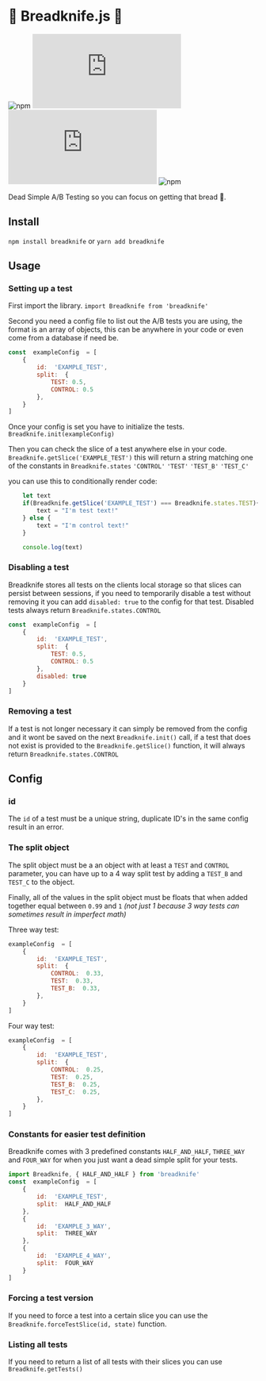 # 🍞 Breadknife.js 🍞

![npm](https://img.shields.io/npm/v/breadknife)
![Codecov](https://img.shields.io/codecov/c/github/dreii/breadknife.js)
![CircleCI](https://img.shields.io/circleci/build/github/Dreii/breadknife.js)
![npm](https://img.shields.io/npm/dm/breadknife)
  

Dead Simple A/B Testing so you can focus on getting that bread 🍞.

## Install
`npm install breadknife`
or
`yarn add breadknife`

## Usage

### Setting up a test

First import the library.
`import Breadknife from 'breadknife'`

Second you need a config file to list out the A/B tests you are using, the format is an array of objects, this can be anywhere in your code or even come from a database if need be.

```js
const  exampleConfig  = [
	{
		id:  'EXAMPLE_TEST',
		split:  {
			TEST: 0.5,
			CONTROL: 0.5
		},
	}
]
```

Once your config is set you have to initialize the tests.
`Breadknife.init(exampleConfig)`

Then you can check the slice of a test anywhere else in your code.
`Breadknife.getSlice('EXAMPLE_TEST')`
this will return a string matching one of the constants in `Breadknife.states` 
`'CONTROL'`
`'TEST'`
`'TEST_B'`
`'TEST_C'`

you can use this to conditionally render code:

```js
	let text
	if(Breadknife.getSlice('EXAMPLE_TEST') === Breadknife.states.TEST){
		text = "I'm test text!"
	} else {
		text = "I'm control text!"
	}

	console.log(text)
```

### Disabling a test
Breadknife stores all tests on the clients local storage so that slices can persist between sessions, if you need to temporarily disable a test without removing it you can add `disabled: true` to the config for that test. Disabled tests always return `Breadknife.states.CONTROL`

```js
const  exampleConfig  = [
	{
		id:  'EXAMPLE_TEST',
		split:  {
			TEST: 0.5,
			CONTROL: 0.5
		},
		disabled: true
	}
]
```

### Removing a test
If a test is not longer necessary it can simply be removed from the config and it wont be saved on the next `Breadknife.init()` call, if a test that does not exist is provided to the `Breadknife.getSlice()` function, it will always return `Breadknife.states.CONTROL`


## Config

### id
The `id` of a test must be a unique string, duplicate ID's in the same config result in an error.

### The split object
The split object must be a an object with at least a `TEST` and `CONTROL` parameter,
you can have up to a 4 way split test by adding a `TEST_B` and `TEST_C` to the object.

Finally, all of the values in the split object must be floats that when added together equal between `0.99` and `1` *(not just 1 because 3 way tests can sometimes result in imperfect math)*


Three way test:
```js
exampleConfig  = [
	{
		id:  'EXAMPLE_TEST',
		split:  {
			CONTROL:  0.33,
			TEST:  0.33,
			TEST_B:  0.33,
		},
	}
]
```

Four way test:
```js
exampleConfig  = [
	{
		id:  'EXAMPLE_TEST',
		split:  {
			CONTROL:  0.25,
			TEST:  0.25,
			TEST_B:  0.25,
			TEST_C:  0.25,
		},
	}
]
```

### Constants for easier test definition

Breadknife comes with 3 predefined constants `HALF_AND_HALF`, `THREE_WAY` and `FOUR_WAY` for when you just want a dead simple split for your tests.

```js
import Breadknife, { HALF_AND_HALF } from 'breadknife'
const  exampleConfig  = [
	{
		id:  'EXAMPLE_TEST',
		split:  HALF_AND_HALF
	},
	{
		id:  'EXAMPLE_3_WAY',
		split:  THREE_WAY
	},
	{
		id:  'EXAMPLE_4_WAY',
		split:  FOUR_WAY
	}
]
```

### Forcing a test version

If you need to force a test into a certain slice you can use the `Breadknife.forceTestSlice(id, state)` function.

### Listing all tests

If you need to return a list of all tests with their slices you can use
`Breadknife.getTests()`
